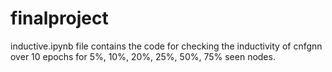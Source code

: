 # finalproject
inductive.ipynb file contains the code for checking the inductivity of cnfgnn over 10 epochs for 5%, 10%, 20%, 25%, 50%, 75% seen nodes.
